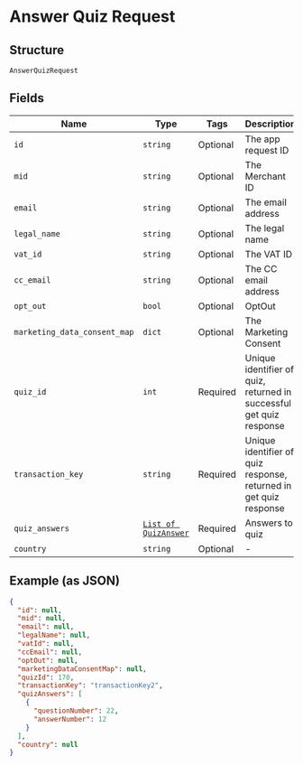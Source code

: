 
# Answer Quiz Request

## Structure

`AnswerQuizRequest`

## Fields

| Name | Type | Tags | Description |
|  --- | --- | --- | --- |
| `id` | `string` | Optional | The app request ID |
| `mid` | `string` | Optional | The Merchant ID |
| `email` | `string` | Optional | The email address |
| `legal_name` | `string` | Optional | The legal name |
| `vat_id` | `string` | Optional | The VAT ID |
| `cc_email` | `string` | Optional | The CC email address |
| `opt_out` | `bool` | Optional | OptOut |
| `marketing_data_consent_map` | `dict` | Optional | The Marketing Consent |
| `quiz_id` | `int` | Required | Unique identifier of quiz, returned in successful get quiz response |
| `transaction_key` | `string` | Required | Unique identifier of quiz response, returned in get quiz response |
| `quiz_answers` | [`List of QuizAnswer`](../../doc/models/quiz-answer.md) | Required | Answers to quiz |
| `country` | `string` | Optional | - |

## Example (as JSON)

```json
{
  "id": null,
  "mid": null,
  "email": null,
  "legalName": null,
  "vatId": null,
  "ccEmail": null,
  "optOut": null,
  "marketingDataConsentMap": null,
  "quizId": 170,
  "transactionKey": "transactionKey2",
  "quizAnswers": [
    {
      "questionNumber": 22,
      "answerNumber": 12
    }
  ],
  "country": null
}
```

